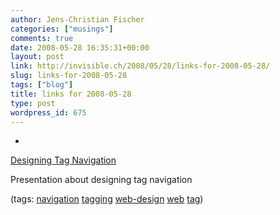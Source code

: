 ```yaml
---
author: Jens-Christian Fischer
categories: ["musings"]
comments: true
date: 2008-05-28 16:35:31+00:00
layout: post
link: http://invisible.ch/2008/05/28/links-for-2008-05-28/
slug: links-for-2008-05-28
tags: ["blog"]
title: links for 2008-05-28
type: post
wordpress_id: 675
---
```



	
  * 
		

[Designing Tag Navigation](http://www.slideshare.net/adunne/designing-tag-navigation)


		

Presentation about designing tag navigation


		

(tags: [navigation](http://del.icio.us/jaycee/navigation) [tagging](http://del.icio.us/jaycee/tagging) [web-design](http://del.icio.us/jaycee/web-design) [web](http://del.icio.us/jaycee/web) [tag](http://del.icio.us/jaycee/tag))


	


